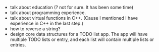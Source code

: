 - talk about education (? not for sure. It has been some time)
- talk about programming experience.
- talk about virtual functions in C++. (Cause I mentioned I have
  experience in C++ in the last step.)
- how to reverse a string?
- design core data structures for a TODO list app. The app will have
  multiple TODO lists or entry, and each list will contain multiple
  lists or entries.
